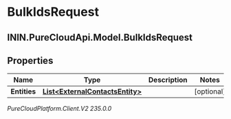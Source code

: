 # BulkIdsRequest

## ININ.PureCloudApi.Model.BulkIdsRequest

## Properties

|Name | Type | Description | Notes|
|------------ | ------------- | ------------- | -------------|
| **Entities** | [**List&lt;ExternalContactsEntity&gt;**](ExternalContactsEntity) |  | [optional] |



_PureCloudPlatform.Client.V2 235.0.0_
